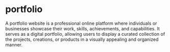 # portfolio
A portfolio website is a professional online platform where individuals or businesses showcase their work, skills, achievements, and capabilities. It serves as a digital portfolio, allowing users to display a curated collection of the projects, creations, or products in a visually appealing and organized manner.
